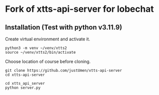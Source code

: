 # Fork of xtts-api-server for lobechat

## Installation (Test with python v3.11.9)

Create virtual environment and activate it.

```
python3 -m venv ~/venv/xtts2
source ~/venv/xtts2/bin/activate
```

Choose location of course before cloning.  

```
git clone https://github.com/justUmen/xtts-api-server
cd xtts-api-server

cd xtts_api_server
python server.py
```